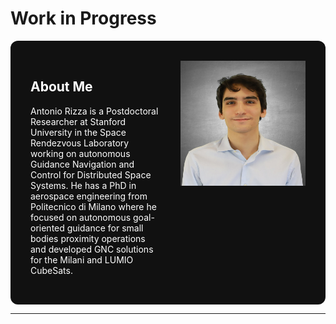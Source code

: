 # Work in Progress

<div style="background: #111; color: #fff; padding: 32px; border-radius: 12px; display: flex; align-items: flex-start; justify-content: space-between;">
  <div style="flex: 1; margin-right: 32px;">
    <h2 style="color: #fff;">About Me</h2>
    <p>Antonio Rizza is a Postdoctoral Researcher at Stanford University in the Space Rendezvous Laboratory working on autonomous Guidance Navigation and Control for Distributed Space Systems. He has a PhD in aerospace engineering from Politecnico di Milano where he focused on autonomous goal-oriented guidance for small bodies proximity operations and developed GNC solutions for the Milani and LUMIO CubeSats.</p>
  </div>
  <div>
    <img src="antonio_rizza.jpg" alt="Profile Picture" width="200" height="200" />
  </div>
</div>

---